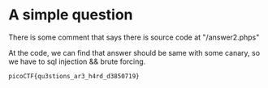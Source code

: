 # A simple question

There is some comment that says there is source code at "/answer2.phps"

At the code, we can find that answer should be same with some canary, so we have to sql injection && brute forcing.

`picoCTF{qu3stions_ar3_h4rd_d3850719}`